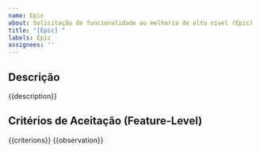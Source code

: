 ```yaml
---
name: Epic
about: Solicitação de funcionalidade ou melhoria de alto nível (Epic)
title: "[Epic] "
labels: Epic
assignees: ''
---
```


## Descrição
{{description}}

## Critérios de Aceitação (Feature-Level)
{{criterions}}
{{observation}}
